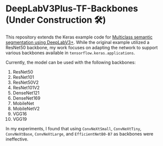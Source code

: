 # DeepLabV3Plus-TF-Backbones (Under Construction 🛠️)

This repository extends the Keras example code for [Multiclass semantic segmentation using DeepLabV3+](https://keras.io/examples/vision/deeplabv3_plus/). While the original example utilized a ResNet50 backbone, my work focuses on adapting the network to support various backbones available in `tensorflow.keras.applications`.


Currently, the model can be used with the following backbones:

1. ResNet50
2. ResNet101
3. ResNet50V2
4. ResNet101V2
5. DenseNet121
6. DenseNet169
7. MobileNet
8. MobileNetV2
9. VGG16
10. VGG19

In my experiments, I found that using `ConvNeXtSmall`, `ConvNeXtTiny`, `ConvNeXtBase`, `ConvNeXtLarge`, and  `EfficientNetB0-B7` as backbones were ineffective.
